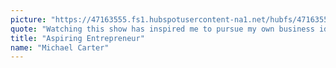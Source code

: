 ```yaml
---
picture: "https://47163555.fs1.hubspotusercontent-na1.net/hubfs/47163555/aspiring%20entrepreneur.jpeg"
quote: "Watching this show has inspired me to pursue my own business ideas - getting funding via Reg A or Reg CF is so straightforward!"
title: "Aspiring Entrepreneur"
name: "Michael Carter"
---
```

